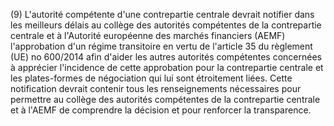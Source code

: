 (9) L'autorité compétente d'une contrepartie centrale devrait notifier dans les meilleurs délais au collège des autorités compétentes de la contrepartie centrale et à l'Autorité européenne des marchés financiers (AEMF) l'approbation d'un régime transitoire en vertu de l'article 35 du règlement (UE) no 600/2014 afin d'aider les autres autorités compétentes concernées à apprécier l'incidence de cette approbation pour la contrepartie centrale et les plates-formes de négociation qui lui sont étroitement liées. Cette notification devrait contenir tous les renseignements nécessaires pour permettre au collège des autorités compétentes de la contrepartie centrale et à l'AEMF de comprendre la décision et pour renforcer la transparence.